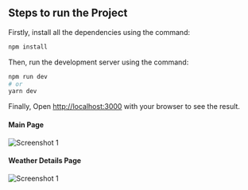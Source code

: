 ## Steps to run the Project

Firstly, install all the dependencies using the command:
```bash
npm install
```

Then, run the development server using the command:

```bash
npm run dev
# or
yarn dev
```

Finally, Open [http://localhost:3000](http://localhost:3000) with your browser to see the result.

#### Main Page
![Screenshot 1](https://github.com/kunalvijay42/Weather-App/blob/main/Screenshots/Main.JPG?raw=true)

#### Weather Details Page 
![Screenshot 1](https://github.com/kunalvijay42/Weather-App/blob/main/Screenshots/Weather.JPG?raw=true)
